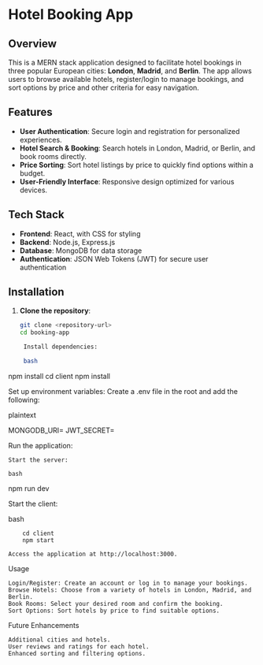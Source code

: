 # Hotel Booking App

## Overview

This is a MERN stack application designed to facilitate hotel bookings in three popular European cities: **London**, **Madrid**, and **Berlin**. The app allows users to browse available hotels, register/login to manage bookings, and sort options by price and other criteria for easy navigation.

## Features

- **User Authentication**: Secure login and registration for personalized experiences.
- **Hotel Search & Booking**: Search hotels in London, Madrid, or Berlin, and book rooms directly.
- **Price Sorting**: Sort hotel listings by price to quickly find options within a budget.
- **User-Friendly Interface**: Responsive design optimized for various devices.

## Tech Stack

- **Frontend**: React, with CSS for styling
- **Backend**: Node.js, Express.js
- **Database**: MongoDB for data storage
- **Authentication**: JSON Web Tokens (JWT) for secure user authentication

## Installation

1. **Clone the repository**:
   ```bash
   git clone <repository-url>
   cd booking-app

    Install dependencies:

    bash

npm install
cd client
npm install

Set up environment variables: Create a .env file in the root and add the following:

plaintext

MONGODB_URI=<your-mongodb-uri>
JWT_SECRET=<your-secret-key>

Run the application:

    Start the server:

    bash

npm run dev

Start the client:

bash

        cd client
        npm start

    Access the application at http://localhost:3000.

Usage

    Login/Register: Create an account or log in to manage your bookings.
    Browse Hotels: Choose from a variety of hotels in London, Madrid, and Berlin.
    Book Rooms: Select your desired room and confirm the booking.
    Sort Options: Sort hotels by price to find suitable options.

Future Enhancements

    Additional cities and hotels.
    User reviews and ratings for each hotel.
    Enhanced sorting and filtering options.
